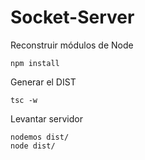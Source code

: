 # Socket-Server

Reconstruir módulos de Node
```
npm install
```

Generar el DIST
```
tsc -w
```

Levantar servidor
```
nodemos dist/
node dist/
```